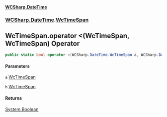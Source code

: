 #### [WCSharp.DateTime](README.md 'README')
### [WCSharp.DateTime](WCSharp.DateTime.md 'WCSharp.DateTime').[WcTimeSpan](WCSharp.DateTime.WcTimeSpan.md 'WCSharp.DateTime.WcTimeSpan')

## WcTimeSpan.operator <(WcTimeSpan, WcTimeSpan) Operator

```csharp
public static bool operator <(WCSharp.DateTime.WcTimeSpan a, WCSharp.DateTime.WcTimeSpan b);
```
#### Parameters

<a name='WCSharp.DateTime.WcTimeSpan.op_LessThan(WCSharp.DateTime.WcTimeSpan,WCSharp.DateTime.WcTimeSpan).a'></a>

`a` [WcTimeSpan](WCSharp.DateTime.WcTimeSpan.md 'WCSharp.DateTime.WcTimeSpan')

<a name='WCSharp.DateTime.WcTimeSpan.op_LessThan(WCSharp.DateTime.WcTimeSpan,WCSharp.DateTime.WcTimeSpan).b'></a>

`b` [WcTimeSpan](WCSharp.DateTime.WcTimeSpan.md 'WCSharp.DateTime.WcTimeSpan')

#### Returns
[System.Boolean](https://docs.microsoft.com/en-us/dotnet/api/System.Boolean 'System.Boolean')